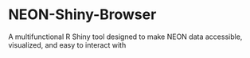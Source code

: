 # NEON-Shiny-Browser
A multifunctional R Shiny tool designed to make NEON data accessible, visualized, and easy to interact with
